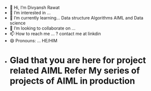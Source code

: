 - 👋 Hi, I’m Divyansh Rawat
- 👀 I’m interested in ...
- 🌱 I’m currently learning... Data structure Algorithms  AIML and Data science
- 💞️ I’m looking to collaborate on ...
- 📫 How to reach me ... ? contact me at linkdin 
- 😄 Pronouns: ... HE/HIM
- # Glad that you are here for project related AIML  Refer My series of projects of AIML in production
  
   
<!---
DsThakurRawat/DsThakurRawat is a ✨ special ✨ repository because its `README.md` (this file) appears on your GitHub profile.
You can click the Preview link to take a look at your changes.
--->
